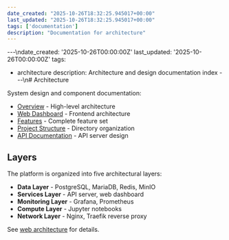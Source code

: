 ```yaml
---
date_created: "2025-10-26T18:32:25.945017+00:00"
last_updated: "2025-10-26T18:32:25.945017+00:00"
tags: ['documentation']
description: "Documentation for architecture"
---
```


---\ndate_created: '2025-10-26T00:00:00Z'
last_updated: '2025-10-26T00:00:00Z'
tags:
- architecture
description: Architecture and design documentation index
---\n# Architecture

System design and component documentation:

- [Overview](../../docs/readme/architecture.md) - High-level architecture
- [Web Dashboard](../../web-content/architecture/overview.md) - Frontend architecture
- [Features](../../docs/readme/features.md) - Complete feature set
- [Project Structure](../../docs/readme/project-structure.md) - Directory organization
- [API Documentation](../../api/overview.md) - API server design

## Layers

The platform is organized into five architectural layers:

- **Data Layer** - PostgreSQL, MariaDB, Redis, MinIO
- **Services Layer** - API server, web dashboard
- **Monitoring Layer** - Grafana, Prometheus
- **Compute Layer** - Jupyter notebooks
- **Network Layer** - Nginx, Traefik reverse proxy

See [web architecture](../../web-content/architecture/layers.md) for details.
